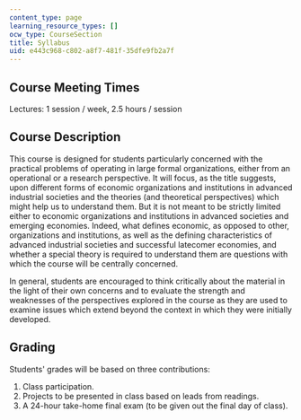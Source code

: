 ```yaml
---
content_type: page
learning_resource_types: []
ocw_type: CourseSection
title: Syllabus
uid: e443c968-c802-a8f7-481f-35dfe9fb2a7f
---
```


Course Meeting Times
--------------------

Lectures: 1 session / week, 2.5 hours / session

Course Description
------------------

This course is designed for students particularly concerned with the practical problems of operating in large formal organizations, either from an operational or a research perspective. It will focus, as the title suggests, upon different forms of economic organizations and institutions in advanced industrial societies and the theories (and theoretical perspectives) which might help us to understand them. But it is not meant to be strictly limited either to economic organizations and institutions in advanced societies and emerging economies. Indeed, what defines economic, as opposed to other, organizations and institutions, as well as the defining characteristics of advanced industrial societies and successful latecomer economies, and whether a special theory is required to understand them are questions with which the course will be centrally concerned.

In general, students are encouraged to think critically about the material in the light of their own concerns and to evaluate the strength and weaknesses of the perspectives explored in the course as they are used to examine issues which extend beyond the context in which they were initially developed.

Grading
-------

Students' grades will be based on three contributions:

1.  Class participation.
2.  Projects to be presented in class based on leads from readings.
3.  A 24-hour take-home final exam (to be given out the final day of class).